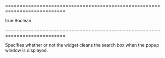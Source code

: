 ===========================================================================
<!--default-->true<!--/default-->
<!--type-->Boolean<!--/type-->
===========================================================================

<!--shortDescription-->
Specifies whether or not the widget cleans the search box when the popup window is displayed.
<!--/shortDescription-->

<!--fullDescription-->

<!--/fullDescription-->